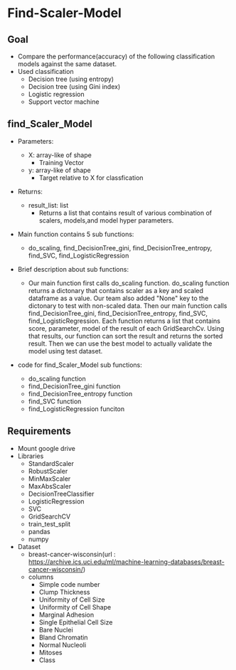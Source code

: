 # Find-Scaler-Model
## Goal
* Compare the performance(accuracy) of the following classification models against the same dataset.
* Used classification
  - Decision tree (using entropy)
  - Decision tree (using Gini index)
  - Logistic regression
  - Support vector machine
 
## find_Scaler_Model
* Parameters:
    - X: array-like of shape
      - Training Vector
    - y: array-like of shape
      - Target relative to X for classfication
      
* Returns:
    - result_list: list
      - Returns a list that contains result of various combination of scalers, models,and model hyper parameters.
      
* Main function contains 5 sub functions: 
  - do_scaling, find_DecisionTree_gini, find_DecisionTree_entropy, find_SVC, find_LogisticRegression

* Brief description about sub functions:
  - Our main function first calls do_scaling function. do_scaling function returns a dictonary that contains scaler as a key and scaled dataframe as a value. Our team also added "None" key to the dictonary to test with non-scaled data. Then our main function calls find_DecisionTree_gini, find_DecisionTree_entropy, find_SVC, find_LogisticRegression. Each function returns a list that contains score, parameter, model of the result of each GridSearchCv. Using that results, our function can sort the result and returns the sorted result. Then we can use the best model to actually validate the model using test dataset.

* code for find_Scaler_Model sub functions:
  - do_scaling function
  - find_DecisionTree_gini function
  - find_DecisionTree_entropy function
  - find_SVC function
  - find_LogisticRegression funciton
 
## Requirements
* Mount google drive
* Libraries
    - StandardScaler
    - RobustScaler
    - MinMaxScaler
    - MaxAbsScaler
    - DecisionTreeClassifier
    - LogisticRegression
    - SVC
    - GridSearchCV
    - train_test_split
    - pandas
    - numpy
* Dataset
  - breast-cancer-wisconsin(url : https://archive.ics.uci.edu/ml/machine-learning-databases/breast-cancer-wisconsin/)
  - columns
    - Simple code number
    - Clump Thickness
    - Uniformity of Cell Size
    - Uniformity of Cell Shape
    - Marginal Adhesion
    - Single Epithelial Cell Size
    - Bare Nuclei
    - Bland Chromatin
    - Normal Nucleoli
    - Mitoses
    - Class
